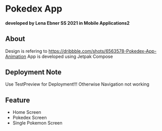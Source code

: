 # Pokedex App
#### developed by Lena Ebner SS 2021 in Mobile Applications2
## About
Design is refering to https://dribbble.com/shots/6563578-Pokedex-App-Animation
App is developed using Jetpak Compose

## Deployment Note
Use TestPreview for Deployment!!! Otherwise Navigation not working

## Feature
- Home Screen
- Pokedex Screen
- Single Pokemon Screen

